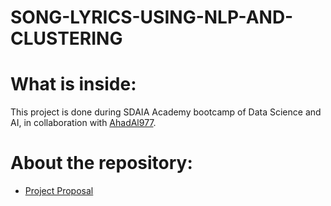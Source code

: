 # SONG-LYRICS-USING-NLP-AND-CLUSTERING
# What is inside:
This project is done during SDAIA Academy bootcamp of Data Science and AI, in collaboration with [AhadAl977](https://github.com/AhadAl977).
# About the repository:
- [Project Proposal](https://github.com/renad-albishri/SONG-LYRICS-USING-NLP-AND-CLUSTERING/blob/main/Song%20Lyrics%20Proposal.md)
